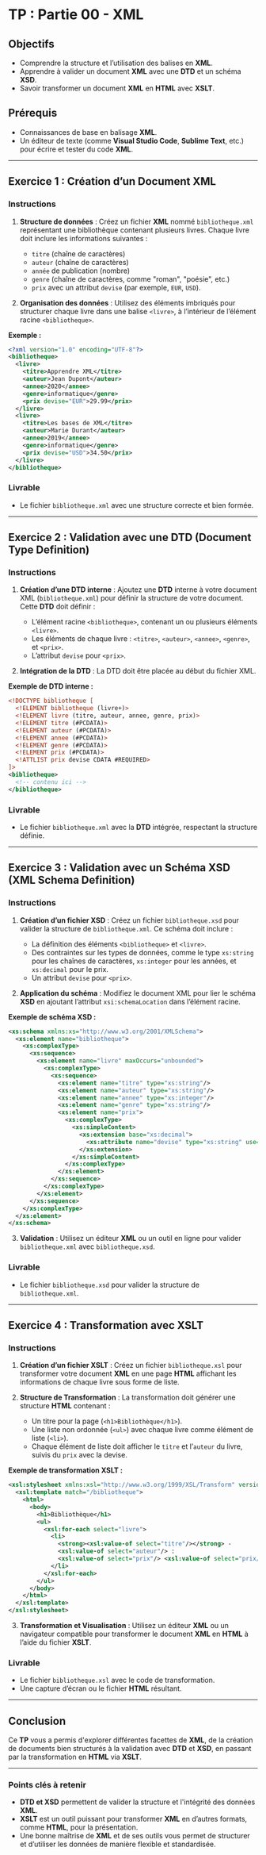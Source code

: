 
# TP : Partie 00 - XML

## Objectifs

- Comprendre la structure et l’utilisation des balises en **XML**.
- Apprendre à valider un document **XML** avec une **DTD** et un schéma **XSD**.
- Savoir transformer un document **XML** en **HTML** avec **XSLT**.

## Prérequis

- Connaissances de base en balisage **XML**.
- Un éditeur de texte (comme **Visual Studio Code**, **Sublime Text**, etc.) pour écrire et tester du code **XML**.

---

## Exercice 1 : Création d’un Document XML

### Instructions

1. **Structure de données** : Créez un fichier **XML** nommé `bibliotheque.xml` représentant une bibliothèque contenant plusieurs livres. Chaque livre doit inclure les informations suivantes :
   
   - `titre` (chaîne de caractères)
   - `auteur` (chaîne de caractères)
   - `année` de publication (nombre)
   - `genre` (chaîne de caractères, comme "roman", "poésie", etc.)
   - `prix` avec un attribut `devise` (par exemple, `EUR`, `USD`).

2. **Organisation des données** : Utilisez des éléments imbriqués pour structurer chaque livre dans une balise `<livre>`, à l’intérieur de l’élément racine `<bibliotheque>`.

**Exemple :**

```xml
<?xml version="1.0" encoding="UTF-8"?>
<bibliotheque>
  <livre>
    <titre>Apprendre XML</titre>
    <auteur>Jean Dupont</auteur>
    <annee>2020</annee>
    <genre>informatique</genre>
    <prix devise="EUR">29.99</prix>
  </livre>
  <livre>
    <titre>Les bases de XML</titre>
    <auteur>Marie Durant</auteur>
    <annee>2019</annee>
    <genre>informatique</genre>
    <prix devise="USD">34.50</prix>
  </livre>
</bibliotheque>
```

### Livrable

- Le fichier `bibliotheque.xml` avec une structure correcte et bien formée.

---

## Exercice 2 : Validation avec une DTD (Document Type Definition)

### Instructions

1. **Création d’une DTD interne** : Ajoutez une **DTD** interne à votre document XML (`bibliotheque.xml`) pour définir la structure de votre document. Cette **DTD** doit définir :
   
   - L’élément racine `<bibliotheque>`, contenant un ou plusieurs éléments `<livre>`.
   - Les éléments de chaque livre : `<titre>`, `<auteur>`, `<annee>`, `<genre>`, et `<prix>`.
   - L’attribut `devise` pour `<prix>`.

2. **Intégration de la DTD** : La DTD doit être placée au début du fichier XML.

**Exemple de DTD interne :**

```xml
<!DOCTYPE bibliotheque [
  <!ELEMENT bibliotheque (livre+)>
  <!ELEMENT livre (titre, auteur, annee, genre, prix)>
  <!ELEMENT titre (#PCDATA)>
  <!ELEMENT auteur (#PCDATA)>
  <!ELEMENT annee (#PCDATA)>
  <!ELEMENT genre (#PCDATA)>
  <!ELEMENT prix (#PCDATA)>
  <!ATTLIST prix devise CDATA #REQUIRED>
]>
<bibliotheque>
  <!-- contenu ici -->
</bibliotheque>
```

### Livrable

- Le fichier `bibliotheque.xml` avec la **DTD** intégrée, respectant la structure définie.

---

## Exercice 3 : Validation avec un Schéma XSD (XML Schema Definition)

### Instructions

1. **Création d’un fichier XSD** : Créez un fichier `bibliotheque.xsd` pour valider la structure de `bibliotheque.xml`. Ce schéma doit inclure :
   
   - La définition des éléments `<bibliotheque>` et `<livre>`.
   - Des contraintes sur les types de données, comme le type `xs:string` pour les chaînes de caractères, `xs:integer` pour les années, et `xs:decimal` pour le prix.
   - Un attribut `devise` pour `<prix>`.

2. **Application du schéma** : Modifiez le document XML pour lier le schéma **XSD** en ajoutant l’attribut `xsi:schemaLocation` dans l’élément racine.

**Exemple de schéma XSD :**

```xml
<xs:schema xmlns:xs="http://www.w3.org/2001/XMLSchema">
  <xs:element name="bibliotheque">
    <xs:complexType>
      <xs:sequence>
        <xs:element name="livre" maxOccurs="unbounded">
          <xs:complexType>
            <xs:sequence>
              <xs:element name="titre" type="xs:string"/>
              <xs:element name="auteur" type="xs:string"/>
              <xs:element name="annee" type="xs:integer"/>
              <xs:element name="genre" type="xs:string"/>
              <xs:element name="prix">
                <xs:complexType>
                  <xs:simpleContent>
                    <xs:extension base="xs:decimal">
                      <xs:attribute name="devise" type="xs:string" use="required"/>
                    </xs:extension>
                  </xs:simpleContent>
                </xs:complexType>
              </xs:element>
            </xs:sequence>
          </xs:complexType>
        </xs:element>
      </xs:sequence>
    </xs:complexType>
  </xs:element>
</xs:schema>
```

3. **Validation** : Utilisez un éditeur **XML** ou un outil en ligne pour valider `bibliotheque.xml` avec `bibliotheque.xsd`.

### Livrable

- Le fichier `bibliotheque.xsd` pour valider la structure de `bibliotheque.xml`.

---

## Exercice 4 : Transformation avec XSLT

### Instructions

1. **Création d’un fichier XSLT** : Créez un fichier `bibliotheque.xsl` pour transformer votre document **XML** en une page **HTML** affichant les informations de chaque livre sous forme de liste.

2. **Structure de Transformation** : La transformation doit générer une structure **HTML** contenant :
   
   - Un titre pour la page (`<h1>Bibliothèque</h1>`).
   - Une liste non ordonnée (`<ul>`) avec chaque livre comme élément de liste (`<li>`).
   - Chaque élément de liste doit afficher le `titre` et l’`auteur` du livre, suivis du `prix` avec la devise.

**Exemple de transformation XSLT :**

```xml
<xsl:stylesheet xmlns:xsl="http://www.w3.org/1999/XSL/Transform" version="1.0">
  <xsl:template match="/bibliotheque">
    <html>
      <body>
        <h1>Bibliothèque</h1>
        <ul>
          <xsl:for-each select="livre">
            <li>
              <strong><xsl:value-of select="titre"/></strong> -
              <xsl:value-of select="auteur"/> :
              <xsl:value-of select="prix"/> <xsl:value-of select="prix/@devise"/>
            </li>
          </xsl:for-each>
        </ul>
      </body>
    </html>
  </xsl:template>
</xsl:stylesheet>
```

3. **Transformation et Visualisation** : Utilisez un éditeur **XML** ou un navigateur compatible pour transformer le document **XML** en **HTML** à l’aide du fichier **XSLT**.

### Livrable

- Le fichier `bibliotheque.xsl` avec le code de transformation.
- Une capture d’écran ou le fichier **HTML** résultant.

---

## Conclusion

Ce **TP** vous a permis d'explorer différentes facettes de **XML**, de la création de documents bien structurés à la validation avec **DTD** et **XSD**, en passant par la transformation en **HTML** via **XSLT**.

---

### Points clés à retenir

- **DTD et XSD** permettent de valider la structure et l'intégrité des données **XML**.
- **XSLT** est un outil puissant pour transformer **XML** en d’autres formats, comme **HTML**, pour la présentation.
- Une bonne maîtrise de **XML** et de ses outils vous permet de structurer et d’utiliser les données de manière flexible et standardisée.
